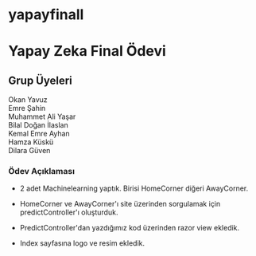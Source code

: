 # yapayfinall

# Yapay Zeka Final Ödevi

## Grup Üyeleri
Okan Yavuz <br>
Emre Şahin<br>
Muhammet Ali Yaşar<br>
Bilal Doğan İlaslan<br>
Kemal Emre Ayhan<br>
Hamza Küskü<br>
Dilara Güven

### Ödev Açıklaması

* 2 adet Machinelearning yaptık. Birisi HomeCorner diğeri AwayCorner.

* HomeCorner ve AwayCorner'ı site üzerinden sorgulamak için predictController'ı oluşturduk.

* PredictController'dan yazdığımız kod üzerinden razor view ekledik.

* Index sayfasına logo ve resim ekledik.